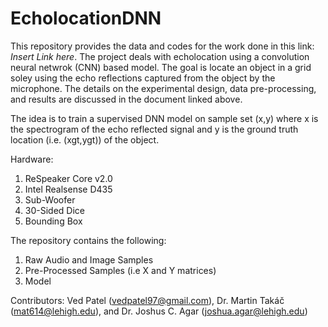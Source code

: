 # EcholocationDNN

This repository provides the data and codes for the work done in this link: *Insert Link here*. The project deals with echolocation using a convolution neural netwrok (CNN) based model. The goal is locate an object in a grid soley using the echo reflections captured from the object by the microphone. The details on the experimental design, data pre-processing, and results are discussed in the document linked above.

The idea is to train a supervised DNN model on sample set (x,y) where x is the spectrogram of the echo reflected signal and y is the ground truth location (i.e. (xgt,ygt)) of the object. 

Hardware:
  1) ReSpeaker Core v2.0
  2) Intel Realsense D435
  3) Sub-Woofer
  4) 30-Sided Dice
  5) Bounding Box

The repository contains the following:
  1) Raw Audio and Image Samples
  2) Pre-Processed Samples (i.e X and Y matrices)
  3) Model 

Contributors: Ved Patel (vedpatel97@gmail.com), Dr. Martin Takáč (mat614@lehigh.edu), and Dr. Joshus C. Agar (joshua.agar@lehigh.edu)
